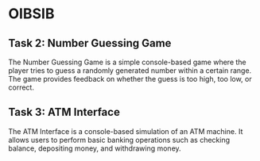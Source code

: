 # OIBSIB
## Task 2: Number Guessing Game 
The Number Guessing Game is a simple console-based game where the player tries to guess a randomly generated number within a certain range.
The game provides feedback on whether the guess is too high, too low, or correct.

## Task 3: ATM Interface 
The ATM Interface is a console-based simulation of an ATM machine. 
It allows users to perform basic banking operations such as checking balance, depositing money, and withdrawing money.